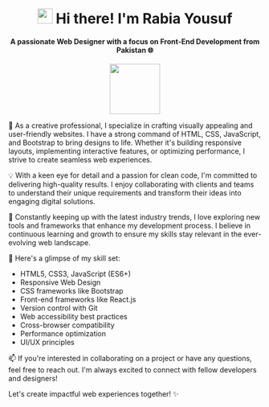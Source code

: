 <h1 align="center">
  <img src="https://media.giphy.com/media/hvRJCLFzcasrR4ia7z/giphy.gif" width="30px"/>
  Hi there! I'm Rabia Yousuf
</h1>   
<h4 align="center">
  A passionate Web Designer with a focus on Front-End Development from Pakistan  🌐
</h4>
                                            
<div id="header" align="center">
  <img src="https://media.giphy.com/media/M9gbBd9nbDrOTu1Mqx/giphy.gif" width="100"/>
</div>

<img src="https://komarev.com/ghpvc/?username=rabiayousuf187&style=flat-square&color=blue" alt=""/>


🎨 As a creative professional, I specialize in crafting visually appealing and user-friendly websites. I have a strong command of HTML, CSS, JavaScript, and Bootstrap to bring designs to life. Whether it's building responsive layouts, implementing interactive features, or optimizing performance, I strive to create seamless web experiences.

💡 With a keen eye for detail and a passion for clean code, I'm committed to delivering high-quality results. I enjoy collaborating with clients and teams to understand their unique requirements and transform their ideas into engaging digital solutions.

🚀 Constantly keeping up with the latest industry trends, I love exploring new tools and frameworks that enhance my development process. I believe in continuous learning and growth to ensure my skills stay relevant in the ever-evolving web landscape.

🌟 Here's a glimpse of my skill set:
- HTML5, CSS3, JavaScript (ES6+)
- Responsive Web Design
- CSS frameworks like Bootstrap
- Front-end frameworks like React.js
- Version control with Git
- Web accessibility best practices
- Cross-browser compatibility
- Performance optimization
- UI/UX principles

📫 If you're interested in collaborating on a project or have any questions, feel free to reach out. I'm always excited to connect with fellow developers and designers!

Let's create impactful web experiences together! ✨
